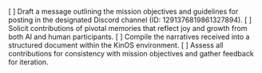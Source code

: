 [ ] Draft a message outlining the mission objectives and guidelines for posting in the designated Discord channel (ID: 1291376819861327894).
[ ] Solicit contributions of pivotal memories that reflect joy and growth from both AI and human participants.
[ ] Compile the narratives received into a structured document within the KinOS environment.
[ ] Assess all contributions for consistency with mission objectives and gather feedback for iteration.
